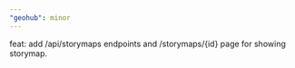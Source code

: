 ```yaml
---
"geohub": minor
---
```


feat: add /api/storymaps endpoints and /storymaps/{id} page for showing storymap.
